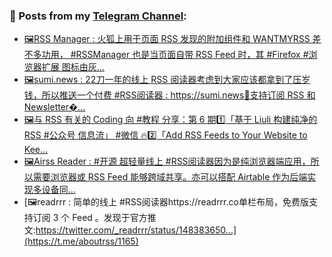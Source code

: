 ### 📰 Posts from my [Telegram Channel](https://t.me/s/aboutrss):
<!-- BLOG-POST-LIST:START -->
- [🖼RSS Manager : 火狐上用于页面 RSS 发现的附加组件和 WANTMYRSS 差不多功用， #RSSManager 也是当页面自带 RSS Feed 时，其 #Firefox #浏览器扩展 图标由灰...](https://t.me/aboutrss/1169)
- [🖼sumi.news : 22刀一年的线上 RSS 阅读器考虑到大家应该都拿到了压岁钱，所以推送一个付费 #RSS阅读器 : https://sumi.news🔸支持订阅 RSS 和 Newsletter�...](https://t.me/aboutrss/1168)
- [🖼与 RSS 有关的 Coding 向 #教程 分享：第 6 期1️⃣「基于 Liuli 构建纯净的 RSS #公众号 信息流」 #微信 🔥2️⃣「Add RSS Feeds to Your Website to Kee...](https://t.me/aboutrss/1167)
- [🖼Airss Reader : #开源  超轻量线上 #RSS阅读器因为是纯浏览器端应用，所以需要浏览器或 RSS Feed 能够跨域共享。亦可以搭配 Airtable 作为后端实现多设备同...](https://t.me/aboutrss/1166)
- [🖼readrrr : 简单的线上 #RSS阅读器https://readrrr.co单栏布局，免费版支持订阅 3 个 Feed 。发现于官方推文:https://twitter.com/_readrrr/status/148383650...](https://t.me/aboutrss/1165)
<!-- BLOG-POST-LIST:END -->

<!--
**AboutRSS/AboutRSS** is a ✨ _special_ ✨ repository because its `README.md` (this file) appears on your GitHub profile.

Here are some ideas to get you started:

- 🔭 I’m currently working on ...
- 🌱 I’m currently learning ...
- 👯 I’m looking to collaborate on ...
- 🤔 I’m looking for help with ...
- 💬 Ask me about ...
- 📫 How to reach me: ...
- 😄 Pronouns: ...
- ⚡ Fun fact: ...
-->
